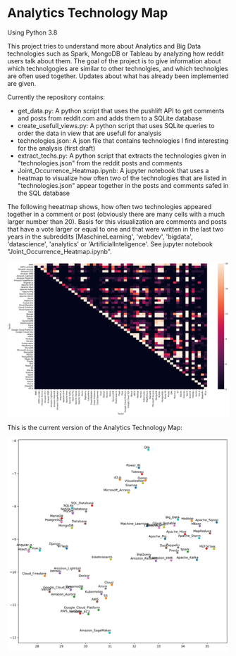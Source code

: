 # Analytics Technology Map

Using Python 3.8

This project tries to understand more about Analytics and Big Data technologies such as Spark, MongoDB or Tableau by analyzing how reddit users talk about them. The goal of the project is to give information about which technolgogies are similar to other technolgies, and which technolgies are often used together. Updates about what has already been implemented are given.

Currently the repository contains:

  - get_data.py:     A python script that uses the pushlift API to get comments and posts from reddit.com and adds them to a SQLite database
  - create_usefull_views.py:     A python script that uses SQLite queries to order the data in view that are usefull for analysis
  - technologies.json:     A json file that contains technologies I find interesting for the analysis (first draft)
  - extract_techs.py:     A python script that extracts the technologies given in "technologies.json" from the reddit posts and comments
  - Joint_Occurrence_Heatmap.ipynb:	A jupyter notebook that uses a heatmap to visualize how often two of the technologies that are listed in "technologies.json" appear together in the posts and comments safed in the SQL database 

The following heeatmap shows, how often two technologies appeared together in a comment or post (obviously there are many cells with a much larger number than 20). Basis for this visualization are comments and posts that have a vote larger or equal to one and that were written in the last two years in the subreddits [MaschineLearning', 'webdev', 'bigdata', 'datascience', 'analytics' or  'ArtificialInteligence'. See jupyter notebook "Joint_Occurrence_Heatmap.ipynb".

![Technology Heatmap](https://github.com/HannoMaximilian/AnalyticsTechnologyMap/blob/master/Visualizations/heatmap.png)

This is the current version of the Analytics Technology Map:

![Analytics Technology Map](https://github.com/HannoMaximilian/AnalyticsTechnologyMap/blob/master/Visualizations/3D_iter50_perplex30.png)

